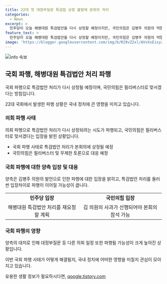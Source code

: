 ```yaml
---
title: 22대 첫 대정부질문 특검법 상정 불발에 본회의 처리
categories:
  - News
excerpt: >
  민주당이 오늘 해병대원 특검법안을 다시 상정할 예정이지만, 국민의힘은 김병주 의원의 막말 논란으로 본회의를 파행시키고, 사과 없이는 참석을 거부할 예정입니다. 이에 대정부질문과 특검법 처리가 중대한 도전에 직면하고 있으며, 국민의 관심이 집중되고 있는 상황입니다.
feature_text: >
  민주당이 오늘 해병대원 특검법안을 다시 상정할 예정이지만, 국민의힘은 김병주 의원의 막말 논란으로 본회의를 파행시키고, 사과 없이는 참석을 거부할 예정입니다. 이에 대정부질문과 특검법 처리가 중대한 도전에 직면하고 있으며, 국민의 관심이 집중되고 있는 상황입니다.
image: 'https://blogger.googleusercontent.com/img/b/R29vZ2xl/AVvXsEixyZcFfHzMRdzZMjFBmAUKJYCLCGyLL1o632UiGVXcaFdKo_bkvkuCioo0uUKlGfBVcT3P84aROyZIXSBEx3Aw5nCQ3pTgDom1WDC4m8eifvWiAmWEEVb4x6G_l8C0QH225ldMjyaFvpxGEBGNO37VmDTDMHGhJPq73UglMfDca1-0aw/s1600/blogspot.png'
---
```


<p><img src="https://blogger.googleusercontent.com/img/b/R29vZ2xl/AVvXsEixyZcFfHzMRdzZMjFBmAUKJYCLCGyLL1o632UiGVXcaFdKo_bkvkuCioo0uUKlGfBVcT3P84aROyZIXSBEx3Aw5nCQ3pTgDom1WDC4m8eifvWiAmWEEVb4x6G_l8C0QH225ldMjyaFvpxGEBGNO37VmDTDMHGhJPq73UglMfDca1-0aw/s1600/blogspot.png" alt="info 속보" /></p>

<h2 data-ke-size="size26">국회 파행, 해병대원 특검법안 처리 파행</h2>

<p>국회 파행으로 특검법안 처리가 다시 상정될 예정이며, 국민의힘은 필리버스터로 맞서겠다는 방침입니다.</p>

<p data-ke-size="size16">22대 국회에서 발생한 파행 상황은 국내 정치에 큰 영향을 미치고 있습니다.</p>

<h3>의회 파행 사태</h3>

<p>의회 파행으로 특검법안 처리가 다시 상정되려는 시도가 파행되고, 국민의힘은 필리버스터로 맞서겠다는 입장을 밝힌 상황입니다.</p>

<ul>
  <li>국회 파행 사태로 특검법안 처리가 본회의에 상정될 예정</li>
  <li>국민의힘은 필리버스터 및 무제한 토론으로 대응 예정</li>
</ul>

<h3>국회 파행에 대한 양측 입장 및 대응</h3>

<p>양측은 김병주 의원의 발언으로 인한 파행에 대한 입장을 밝히고, 특검법안 처리를 둘러싼 입장차이로 파행이 이어질 가능성이 큽니다.</p>

<table>
  <tr>
    <td style="text-align: center; height: 17px;"><b>민주당 입장</b></td>
    <td style="text-align: center; height: 17px;"><b>국민의힘 입장</b></td>
  </tr>
  <tr>
    <td style="text-align: center; height: 17px;">해병대원 특검법안 처리를 재요청할 계획</td>
    <td style="text-align: center; height: 17px;">김 의원의 사과가 선행되어야 본회의 참석 가능</td>
  </tr>
</table>

<h3>국회 파행의 영향</h3>

<p>양측의 대치로 인해 대정부질문 등 다른 의회 일정 또한 파행될 가능성이 크게 높아진 상황입니다. </p>

<p>이번 국회 파행 사태가 어떻게 해결될지, 국내 정치에 어떠한 영향을 미칠지 관심이 모아지고 있습니다.</p>
유용한 생활 정보가 필요하시다면, <a href="https://qoogle.tistory.com" rel="dofollow">qoogle.tistory.com</a>


